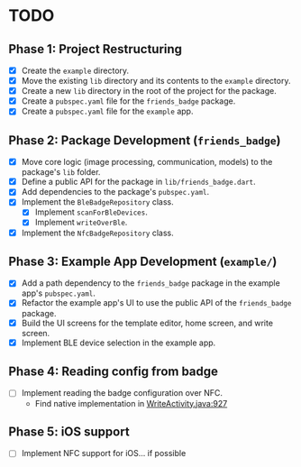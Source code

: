 # TODO

## Phase 1: Project Restructuring

- [x] Create the `example` directory.
- [x] Move the existing `lib` directory and its contents to the `example` directory.
- [x] Create a new `lib` directory in the root of the project for the package.
- [x] Create a `pubspec.yaml` file for the `friends_badge` package.
- [x] Create a `pubspec.yaml` file for the `example` app.

## Phase 2: Package Development (`friends_badge`)

- [x] Move core logic (image processing, communication, models) to the package's `lib` folder.
- [x] Define a public API for the package in `lib/friends_badge.dart`.
- [x] Add dependencies to the package's `pubspec.yaml`.
- [x] Implement the `BleBadgeRepository` class.
  - [x] Implement `scanForBleDevices`.
  - [x] Implement `writeOverBle`.
- [x] Implement the `NfcBadgeRepository` class.

## Phase 3: Example App Development (`example/`)

- [x] Add a path dependency to the `friends_badge` package in the example app's `pubspec.yaml`.
- [x] Refactor the example app's UI to use the public API of the `friends_badge` package.
- [x] Build the UI screens for the template editor, home screen, and write screen.
- [x] Implement BLE device selection in the example app.

## Phase 4: Reading config from badge
- [ ] Implement reading the badge configuration over NFC.
  * Find native implementation in [WriteActivity.java:927](android_app/decompiled_apk/decompiled_java/cn/highlight/work_card_write/activity/WriteActivity.java)

## Phase 5: iOS support
- [ ] Implement NFC support for iOS... if possible
